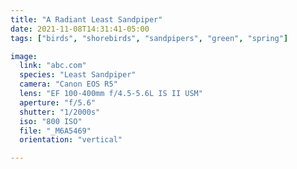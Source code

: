 ```yaml
---
title: "A Radiant Least Sandpiper"
date: 2021-11-08T14:31:41-05:00
tags: ["birds", "shorebirds", "sandpipers", "green", "spring"]

image:
  link: "abc.com"
  species: "Least Sandpiper"
  camera: "Canon EOS R5"
  lens: "EF 100-400mm f/4.5-5.6L IS II USM"
  aperture: "f/5.6"
  shutter: "1/2000s"
  iso: "800 ISO"
  file: "_M6A5469"
  orientation: "vertical"

---
```


